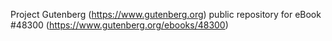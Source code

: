 Project Gutenberg (https://www.gutenberg.org) public repository for eBook #48300 (https://www.gutenberg.org/ebooks/48300)

